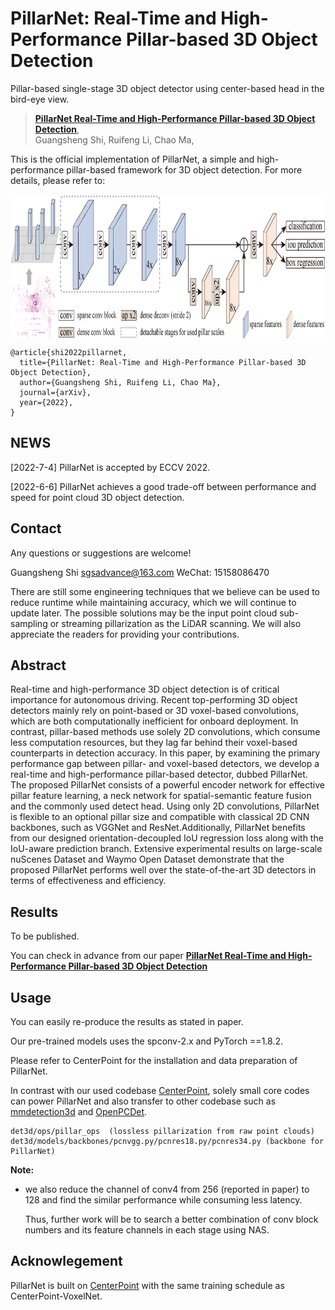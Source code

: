 # PillarNet: Real-Time and High-Performance Pillar-based 3D Object Detection

Pillar-based single-stage 3D object detector using center-based head in the bird-eye view.

> [**PillarNet Real-Time and High-Performance Pillar-based 3D Object Detection**](https://arxiv.org/abs/2205.07403),            
> Guangsheng Shi, Ruifeng Li, Chao Ma,  



This is the official implementation of PillarNet, a simple and high-performance pillar-based framework for 3D object detection. For more details, please refer to:

<p align="center"> <img src='docs/pipeline.bmp' align="center" height="230px"> </p>

    @article{shi2022pillarnet,
      title={PillarNet: Real-Time and High-Performance Pillar-based 3D Object Detection},
      author={Guangsheng Shi, Ruifeng Li, Chao Ma},
      journal={arXiv},
      year={2022},
    }


## NEWS

[2022-7-4]  PillarNet is accepted by ECCV 2022. 

[2022-6-6]  PillarNet achieves a good trade-off between performance and speed for point cloud 3D object detection. 

## Contact
Any questions or suggestions are welcome! 

Guangsheng Shi [sgsadvance@163.com](mailto:sgsadvance@163.com) 
WeChat: 15158086470

There are still some engineering techniques that we believe can be used to reduce runtime while maintaining accuracy, which we will continue to update later.
The possible solutions may be the input point cloud sub-sampling or streaming pillarization as the LiDAR scanning. 
We will also appreciate the readers for providing your contributions.


## Abstract
Real-time and high-performance 3D object detection is of critical importance for autonomous driving. Recent top-performing 3D object detectors mainly rely on point-based or 3D voxel-based convolutions, which are both computationally inefficient for onboard deployment. In contrast, pillar-based methods use solely 2D convolutions, which consume less computation resources, but they lag far behind their voxel-based counterparts in detection accuracy. In this paper, by examining the primary performance gap between pillar- and voxel-based detectors, we develop a real-time and high-performance pillar-based detector, dubbed PillarNet. The proposed PillarNet consists of a powerful encoder network for effective pillar feature learning, a neck network for spatial-semantic feature fusion and the commonly used detect head. Using only 2D convolutions, PillarNet is flexible to an optional pillar size and compatible with classical 2D CNN backbones, such as VGGNet and ResNet.Additionally, PillarNet benefits from our designed orientation-decoupled IoU regression loss along with the IoU-aware prediction branch. Extensive experimental results on large-scale nuScenes Dataset and Waymo Open Dataset demonstrate that the proposed PillarNet performs well over the state-of-the-art 3D detectors in terms of effectiveness and efficiency. 



## Results

To be published.

You can check in advance from our paper [**PillarNet Real-Time and High-Performance Pillar-based 3D Object Detection**](https://arxiv.org/abs/2205.07403)


## Usage

You can easily re-produce the results as stated in paper.

Our pre-trained models uses the spconv-2.x and PyTorch ==1.8.2.

Please refer to CenterPoint for the installation and data preparation of PillarNet.

In contrast with our used codebase [CenterPoint](https://github.com/tianweiy/CenterPoint), solely small core codes can power PillarNet and also transfer to other codebase such as [mmdetection3d](https://github.com/open-mmlab/mmdetection3d) and [OpenPCDet](https://github.com/open-mmlab/OpenPCDet.git).

```
det3d/ops/pillar_ops  (lossless pillarization from raw point clouds)
det3d/models/backbones/pcnvgg.py/pcnres18.py/pcnres34.py (backbone for PillarNet)
```
**Note:**

- we also reduce the channel of conv4 from 256 (reported in paper) to 128 and find the similar performance while consuming less latency. 

  Thus, further work will be to search a better combination of conv block numbers and its feature channels in each stage using NAS.


## Acknowlegement
PillarNet is built on [CenterPoint](https://github.com/tianweiy/CenterPoint) with the same training schedule as CenterPoint-VoxelNet.
